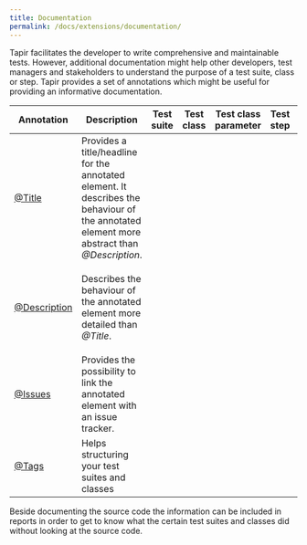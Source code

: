 ```yaml
---
title: Documentation
permalink: /docs/extensions/documentation/
---
```


Tapir facilitates the developer to write comprehensive and maintainable
tests. However, additional documentation might help other developers,
test managers and stakeholders to understand the purpose of a test
suite, class or step. Tapir provides a set of annotations which might be
useful for providing an informative documentation.

<table style="width:100%;">
<colgroup>
<col style="width: 14%" />
<col style="width: 14%" />
<col style="width: 14%" />
<col style="width: 14%" />
<col style="width: 14%" />
<col style="width: 14%" />
<col style="width: 14%" />
</colgroup>
<thead>
<tr class="header">
<th>Annotation</th>
<th>Description</th>
<th style="text-align: center;">Test suite</th>
<th style="text-align: center;">Test class</th>
<th style="text-align: center;">Test class parameter</th>
<th style="text-align: center;">Test step</th>
<th style="text-align: center;">Test step parameter</th>
</tr>
</thead>
<tbody>
<tr class="odd">
<td><a href="https://psbm-mvnrepo-p.intranet.kiel.bmiag.de/tapir/latest/apidocs/de/bmiag/tapir/execution/annotations/documentation/Title.html">@Title</a></td>
<td>Provides a title/headline for the annotated element. It describes the behaviour of the annotated element more abstract than <em>@Description</em>.</td>
<td style="text-align: center;"><div class="fa fa-check"/></td>
<td style="text-align: center;"><div class="fa fa-check"/></td>
<td style="text-align: center;"><div class="fa fa-check"/></td>
<td style="text-align: center;"><div class="fa fa-check"/></td>
<td style="text-align: center;"><div class="fa fa-check"/></td>
</tr>
<tr class="even">
<td><a href="https://psbm-mvnrepo-p.intranet.kiel.bmiag.de/tapir/latest/apidocs/de/bmiag/tapir/execution/annotations/documentation/Description.html">@Description</a></td>
<td><p>Describes the behaviour of the annotated element more detailed than <em>@Title</em>.</p></td>
<td style="text-align: center;"><div class="fa fa-check"/></td>
<td style="text-align: center;"><div class="fa fa-check"/></td>
<td style="text-align: center;"><div class="fa fa-check"/></td>
<td style="text-align: center;"><div class="fa fa-check"/></td>
<td style="text-align: center;"><div class="fa fa-check"/></td>
</tr>
<tr class="odd">
<td><a href="https://psbm-mvnrepo-p.intranet.kiel.bmiag.de/tapir/latest/apidocs/de/bmiag/tapir/execution/annotations/documentation/Issues.html">@Issues</a></td>
<td>Provides the possibility to link the annotated element with an issue tracker.</td>
<td style="text-align: center;"><div class="fa fa-check"/></td>
<td style="text-align: center;"><div class="fa fa-check"/></td>
<td style="text-align: center;"><div class="fa fa-times"/></td>
<td style="text-align: center;"><div class="fa fa-times"/></td>
<td style="text-align: center;"><div class="fa fa-times"/></td>
</tr>
<tr class="even">
<td><a href="https://psbm-mvnrepo-p.intranet.kiel.bmiag.de/tapir/latest/apidocs/de/bmiag/tapir/execution/annotations/documentation/Tags.html">@Tags</a></td>
<td>Helps structuring your test suites and classes</td>
<td style="text-align: center;"><div class="fa fa-check"/></td>
<td style="text-align: center;"><div class="fa fa-check"/></td>
<td style="text-align: center;"><div class="fa fa-times"/></td>
<td style="text-align: center;"><div class="fa fa-times"/></td>
<td style="text-align: center;"><div class="fa fa-times"/></td>
</tr>
</tbody>
</table>

Beside documenting the source code the information can be included in
reports in order to get to know what the certain test suites and classes
did without looking at the source code.

